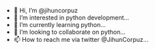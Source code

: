- 👋 Hi, I’m @jihuncorpuz
- 👀 I’m interested in python development...
- 🌱 I’m currently learning python...
- 💞️ I’m looking to collaborate on python...
- 📫 How to reach me via twitter @JihunCorpuz...

<!---
jihuncorpuz/jihuncorpuz is a ✨ special ✨ repository because its `README.md` (this file) appears on your GitHub profile.
You can click the Preview link to take a look at your changes.
--->
